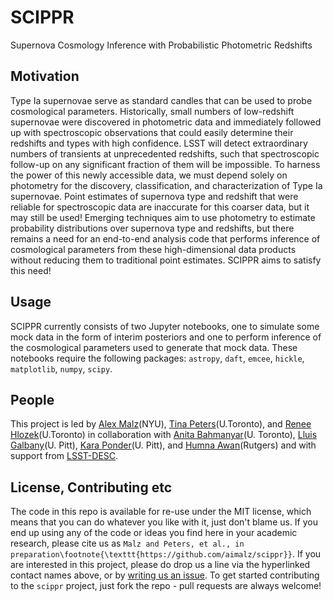 # SCIPPR

Supernova Cosmology Inference with Probabilistic Photometric Redshifts

## Motivation

Type Ia supernovae serve as standard candles that can be used to probe cosmological parameters.  Historically, small numbers of low-redshift supernovae were discovered in photometric data and immediately followed up with spectroscopic observations that could easily determine their redshifts and types with high confidence.  LSST will detect extraordinary numbers of transients at unprecedented redshifts, such that spectroscopic follow-up on any significant fraction of them will be impossible.  To harness the power of this newly accessible data, we must depend solely on photometry for the discovery, classification, and characterization of Type Ia supernovae.  Point estimates of supernova type and redshift that were reliable for spectroscopic data are inaccurate for this coarser data, but it may still be used!  Emerging techniques aim to use photometry to estimate probability distributions over supernova type and redshifts, but there remains a need for an end-to-end analysis code that performs inference of cosmological parameters from these high-dimensional data products without reducing them to traditional point estimates.  SCIPPR aims to satisfy this need!

## Usage

SCIPPR currently consists of two Jupyter notebooks, one to simulate some mock data in the form of interim posteriors and one to perform inference of the cosmological parameters used to generate that mock data.  These notebooks require the following packages: `astropy`, `daft`, `emcee`, `hickle`, `matplotlib`, `numpy`, `scipy`.

## People

This project is led by [Alex Malz](https://github.com/aimalz/scippr/issues/new?body=@aimalz)(NYU), [Tina Peters](https://github.com/aimalz/scippr/issues/new?body=@tinapeters)(U.Toronto), and [Renee Hlozek](https://github.com/aimalz/scippr/issues/new?body=@reneehlozek)(U.Toronto) in collaboration with [Anita Bahmanyar](https://github.com/Andromedanita)(U. Toronto), [Lluis Galbany](https://github.com/lgalbany)(U. Pitt), [Kara Ponder](https://github.com/kponder)(U. Pitt), and [Humna Awan](https://github.com/humnaawan)(Rutgers) and with support from [LSST-DESC](https://github.com/LSSTDESC).

## License, Contributing etc

The code in this repo is available for re-use under the MIT license, which means that you can do whatever you like with it, just don't blame us. If you end up using any of the code or ideas you find here in your academic research, please cite us as `Malz and Peters, et al., in preparation\footnote{\texttt{https://github.com/aimalz/scippr}}`. If you are interested in this project, please do drop us a line via the hyperlinked contact names above, or by [writing us an issue](https://github.com/aimalz/scippr/issues/new). To get started contributing to the `scippr` project, just fork the repo - pull requests are always welcome!
